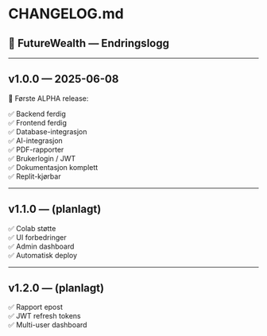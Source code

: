 # CHANGELOG.md
## 📜 FutureWealth — Endringslogg

---

## v1.0.0 — 2025-06-08

🚀 Første ALPHA release:

✅ Backend ferdig  
✅ Frontend ferdig  
✅ Database-integrasjon  
✅ AI-integrasjon  
✅ PDF-rapporter  
✅ Brukerlogin / JWT  
✅ Dokumentasjon komplett  
✅ Replit-kjørbar

---

## v1.1.0 — (planlagt)

✅ Colab støtte  
✅ UI forbedringer  
✅ Admin dashboard  
✅ Automatisk deploy

---

## v1.2.0 — (planlagt)

✅ Rapport epost  
✅ JWT refresh tokens  
✅ Multi-user dashboard
